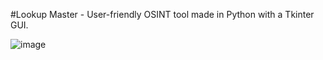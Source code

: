 #Lookup Master - User-friendly OSINT tool made in Python with a Tkinter GUI.

![image](https://github.com/ovalofficer/LookupMaster/assets/116590063/eb791d0e-edf8-4a46-865d-413c3729026a)
